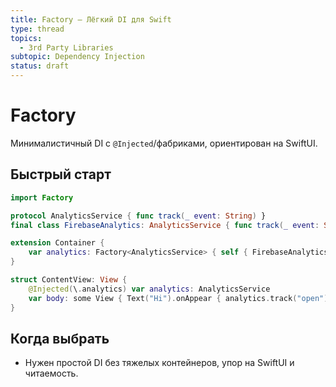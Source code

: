 ```yaml
---
title: Factory — Лёгкий DI для Swift
type: thread
topics:
  - 3rd Party Libraries
subtopic: Dependency Injection
status: draft
---
```


# Factory

Минималистичный DI с `@Injected`/фабриками, ориентирован на SwiftUI.

## Быстрый старт

```swift
import Factory

protocol AnalyticsService { func track(_ event: String) }
final class FirebaseAnalytics: AnalyticsService { func track(_ event: String) {} }

extension Container {
    var analytics: Factory<AnalyticsService> { self { FirebaseAnalytics() }.singleton }
}

struct ContentView: View {
    @Injected(\.analytics) var analytics: AnalyticsService
    var body: some View { Text("Hi").onAppear { analytics.track("open") } }
}
```

## Когда выбрать

- Нужен простой DI без тяжелых контейнеров, упор на SwiftUI и читаемость.


